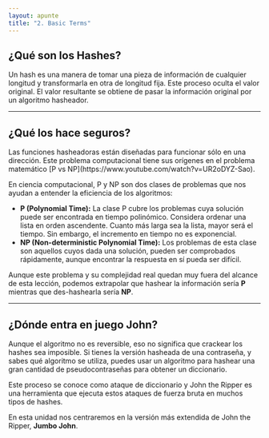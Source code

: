 ```yaml
---
layout: apunte
title: "2. Basic Terms"
---
```


<h2>¿Qué son los Hashes?</h2>
Un hash es una manera de tomar una pieza de información de cualquier longitud y transformarla en otra de longitud fija. Este proceso oculta el valor original. El valor resultante se obtiene de pasar la información original por un algoritmo hasheador.

-----------
<h2>¿Qué los hace seguros?</h2>
Las funciones hasheadoras están diseñadas para funcionar sólo en una dirección. Este problema computacional tiene sus orígenes en el problema matemático [P vs NP](https://www.youtube.com/watch?v=UR2oDYZ-Sao).

En ciencia computacional, P y NP son dos clases de problemas que nos ayudan a entender la eficiencia de los algoritmos:

- **P (Polynomial Time):** La clase P cubre los problemas cuya solución puede ser encontrada en tiempo polinómico. Considera ordenar una lista en orden ascendente. Cuanto más larga sea la lista, mayor será el tiempo. Sin embargo, el incremento en tiempo no es exponencial.
- **NP (Non-deterministic Polynomial Time):** Los problemas de esta clase son aquellos cuyos dada una solución, pueden ser comprobados rápidamente, aunque encontrar la respuesta en sí pueda ser difícil.

Aunque este problema y su complejidad real quedan muy fuera del alcance de esta lección, podemos extrapolar que hashear la información sería **P** mientras que des-hashearla sería **NP**.

-------------
<h2>¿Dónde entra en juego John?</h2>
Aunque el algoritmo no es reversible, eso no significa que crackear los hashes sea imposible. Si tienes la versión hasheada de una contraseña, y sabes qué algoritmo se utiliza, puedes usar un algoritmo para hashear una gran cantidad de pseudocontraseñas para obtener un diccionario.

Este proceso se conoce como ataque de diccionario y John the Ripper es una herramienta que ejecuta estos ataques de fuerza bruta en muchos tipos de hashes.

En esta unidad nos centraremos en la versión más extendida de John the Ripper, **Jumbo John**.